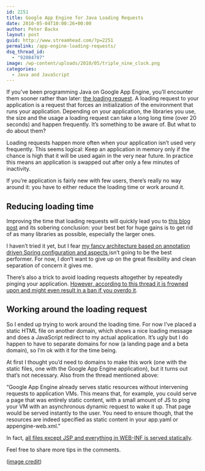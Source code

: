 ```yaml
---
id: 2251
title: Google App Engine for Java Loading Requests
date: 2010-05-04T10:00:26+00:00
author: Peter Backx
layout: post
guid: http://www.streamhead.com/?p=2251
permalink: /app-engine-loading-requests/
dsq_thread_id:
  - "92084707"
image: /wp-content/uploads/2010/05/triple_nine_clock.png
categories:
  - Java and JavaScript
---
```

If you&#8217;ve been programming Java on Google App Engine, you&#8217;ll encounter them sooner rather than later: <a title="Google App Engine for Java Questions" href="http://code.google.com/appengine/kb/java.html#What_Is_A_Loading_Request" target="_blank">the loading request</a>. A loading request to your application is a request that forces an initialization of the environment that runs your application. Depending on your application, the libraries you use, the size and the usage a loading request can take a long long time (over 20 seconds) and happen frequently. It&#8217;s something to be aware of. But what to do about them?

<!--more-->Loading requests happen more often when your application isn&#8217;t used very frequently. This seems logical: Keep an application in memory only if the chance is high that it will be used again in the very near future. In practice this means an application is swapped out after only a few minutes of inactivity.

If you&#8217;re application is fairly new with few users, there&#8217;s really no way around it: you have to either reduce the loading time or work around it.

## Reducing loading time

Improving the time that loading requests will quickly lead you to <a title="Google App Engine Cold Start Guide for Java" href="http://www.answercow.com/2010/03/google-app-engine-cold-start-guide-for.html" target="_blank">this blog post</a> and its sobering conclusion: your best bet for huge gains is to get rid of as many libraries as possible, especially the larger ones.

I haven&#8217;t tried it yet, but I fear <a title="New Java Features Enable Domain-Driven Design" href="http://www.streamhead.com/java-features-enable-domain-driven-design/" target="_blank">my fancy architecture based on annotation driven Spring configuration and aspects </a>isn&#8217;t going to be the best performer. For now, I don&#8217;t want to give up on the great flexibility and clean separation of concern it gives me.

There&#8217;s also a trick to avoid loading requests altogether by repeatedly pinging your application. <a title="Tragedy of the Commons and Cold Starts" href="http://groups.google.com/group/google-appengine/browse_thread/thread/22692895421825cb/" target="_blank">However, according to this thread it is frowned upon and might even result in a ban if you overdo it</a>.

## Working around the loading request

So I ended up trying to work around the loading time. For now I&#8217;ve placed a static HTML file on another domain, which shows a nice loading message and does a JavaScript redirect to my actual application. It&#8217;s ugly but I do happen to have to separate domains for now (a landing page and a beta domain), so I&#8217;m ok with it for the time being.

At first I thought you&#8217;d need to domains to make this work (one with the static files, one with the Google App Engine application), but it turns out that&#8217;s not necessary. Also from the thread mentioned above:

&#8220;Google App Engine already serves static resources without intervening requests to application VMs. This means that, for example, you could serve a page that was entirely static content, with a small amount of JS to ping your VM with an asynchronous dynamic request to wake it up. That page would be served instantly to the user. You need to ensure though, that the resources are indeed specified as static content in your app.yaml or appengine-web.xml.&#8221;

In fact, <a title="Using Static Files - Google App Engine Java" href="http://code.google.com/appengine/docs/java/gettingstarted/staticfiles.html" target="_blank">all files except JSP and everything in WEB-INF is served statically</a>.

Feel free to share more tips in the comments.

(<a title="triple nine clock" href="http://www.flickr.com/photos/lwr/1378672867/" target="_blank">image credit</a>)

<!-- AddThis Advanced Settings generic via filter on the_content -->

<!-- AddThis Share Buttons generic via filter on the_content -->